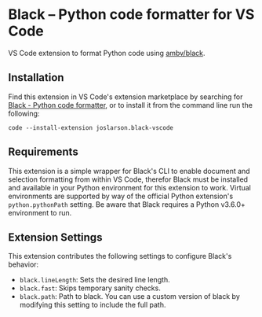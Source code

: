# Black – Python code formatter for VS Code

VS Code extension to format Python code using [ambv/black](https://github.com/ambv/black).


## Installation

Find this extension in VS Code's extension marketplace by searching for [Black - Python code formatter](https://marketplace.visualstudio.com/items?itemName=joslarson.black-vscode), or to install it from the command line run the following:

```
code --install-extension joslarson.black-vscode
```


## Requirements

This extension is a simple wrapper for Black's CLI to enable document and selection formatting from within VS Code, therefor Black must be installed and available in your Python environment for this extension to work. Virtual environments are supported by way of the official Python extension's `python.pythonPath` setting. Be aware that Black requires a Python v3.6.0+ environment to run.


## Extension Settings

This extension contributes the following settings to configure Black's behavior:

* `black.lineLength`: Sets the desired line length.
* `black.fast`: Skips temporary sanity checks.
* `black.path`: Path to black. You can use a custom version of black by modifying this setting to include the full path.
